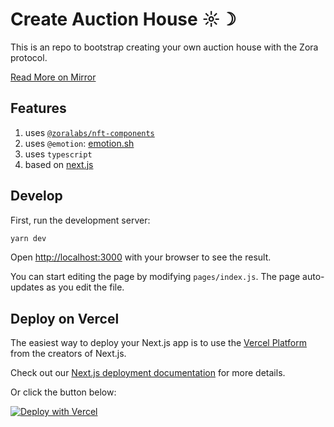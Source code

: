 # Create Auction House ☼☽

This is an repo to bootstrap creating your own auction house with the Zora protocol.

[Read More on Mirror](https://zora.mirror.xyz/UwQwplCMEe1T5eUkp0CpTDJjZXvAK3eeakskTaQe3pE)

## Features
1. uses [`@zoralabs/nft-components`](github.com/ourzora/nft-components)
3. uses `@emotion`: [emotion.sh](https://emotion.sh)
4. uses `typescript`
5. based on [next.js](https://nextjs.org/)

## Develop

First, run the development server:

```bash
yarn dev
```

Open [http://localhost:3000](http://localhost:3000) with your browser to see the result.

You can start editing the page by modifying `pages/index.js`. The page auto-updates as you edit the file.

## Deploy on Vercel

The easiest way to deploy your Next.js app is to use the [Vercel Platform](https://vercel.com/new?utm_medium=default-template&filter=next.js&utm_source=create-next-app&utm_campaign=create-next-app-readme) from the creators of Next.js.

Check out our [Next.js deployment documentation](https://nextjs.org/docs/deployment) for more details.

Or click the button below:

[![Deploy with Vercel](https://vercel.com/button)](https://vercel.com/new/git/external?repository-url=https%3A%2F%2Fgithub.com%2Fourzora%2Fcreate-auction-house&env=NEXT_PUBLIC_APP_TITLE,NEXT_PUBLIC_BASE_URL,NEXT_PUBLIC_NETWORK,NEXT_PUBLIC_CURATORS_ID&envDescription=Curator%20ID%20%26%20Network&envLink=https%3A%2F%2Fgithub.com%2Fourzora%2Fauction-house%23curators&project-name=our-auction-house&repo-name=our-auction-house&redirect-url=https%3A%2F%2Fcreate-auction-house.vercel.app)